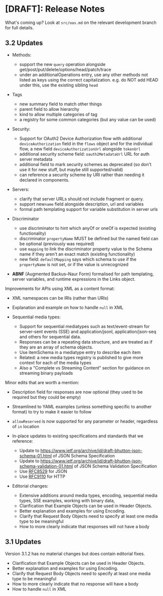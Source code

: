 # [DRAFT]: Release Notes

What's coming up? Look at `src/oas.md` on the relevant development branch for full details.

## 3.2 Updates

- Methods:
  - support the new `query` operation alongside get/post/put/delete/options/head/patch/trace
  - under an additionalOperations entry, use any other methods not listed as keys using the correct capitalization. e.g. do NOT add HEAD under this, use the existing sibling `head`

- Tags
  - new summary field to match other things
  - parent field to allow hierarchy
  - kind to allow multiple categories of tag
  - a registry for some common categories (but any value can be used)

- Security:
  -  Support for OAuth2 Device Authorization flow with additional `deviceAuthorization` field in the `flows` object and for the individual flow, a new field `deviceAuthorizationUrl` alongside `tokenUrl`
  - additional security scheme field: `oauth2MetadataUrl` URL for auth server metadata
  - additional field to mark security schemes as deprecated (so don't use it for new stuff, but maybe still supported/valid)
  - can reference a security scheme by URI rather than needing it declared in components.

- Servers: 
  - clarify that server URLs should not include fragment or query.
  - support new`name` field alongside description, url and variables
  - formal path templating support for variable substitution in server urls

- Discriminator
  - use discriminator to hint which anyOf or oneOf is expected (existing functionality)
  - discriminator `propertyName` MUST be defined but the named field can be optional (previously was required)
  - use `mapping` to link the discriminator property value to the Schema name if they aren't an exact match (existing functionality)
  - new field: `defaultMapping` says which schema to use if the `propertyName` is not set, or if the value is unrecognized

- **ABNF** (Augmented Backus–Naur Form) formalised for path templating, server variables, and runtime expressions in the Links object.

Improvements for APIs using XML as a content format:
  - XML namespaces can be IRIs (rather than URIs)
  - Explanation and example on how to handle `null` in XML

- Sequential media types:
  - Support for sequential mediatypes such as text/event-stream for server-sent events (SSE) and application/jsonl, application/json-seq and others for sequential data. 
  - Responses can be a repeating data structure, and are treated as if they are an array of schema objects.
  - Use itemSchema in a mediatype entry to describe each item
  - Related: a new media types registry is published to give more context for each of the media types
  - Also a "Complete vs Streaming Content" section for guidance on streaming binary payloads

Minor edits that are worth a mention:
  - Description field for responses are now optional (they used to be required but they could be empty)
  - Streamlined to YAML examples (unless something specific to another format) to try to make it easier to follow
  - `allowReserved` is now supported for any parameter or header, regardless of `in` location

- In-place updates to existing specifications and standards that we reference:
  - Update to https://www.ietf.org/archive/id/draft-bhutton-json-schema-01.html of JSON Schema Specification
  - Update to https://www.ietf.org/archive/id/draft-bhutton-json-schema-validation-01.html of JSON Schema Validation Specification
  - Use [RFC8529](https://tools.ietf.org/html/rfc8259) for JSON
  - Use [RFC9110](https://tools.ietf.org/html/rfc9110) for HTTP

- Editorial changes:
  - Extensive additions around media types, encoding, sequential media types, SSE examples, working with binary data,
  - Clarification that Example Objects can be used in Header Objects.
  - Better explanation and examples for using Encoding.
  - Clarify that Request Body Objects need to specify at least one media type to be meaningful
  - How to more clearly indicate that responses will not have a body


## 3.1 Updates

Version 3.1.2 has no material changes but does contain editorial fixes.

- Clarification that Example Objects can be used in Header Objects.
- Better explanation and examples for using Encoding.
- Clarify that Request Body Objects need to specify at least one media type to be meaningful
- How to more clearly indicate that no response will have a body
- How to handle `null` in XML

<!-- vim: set ft=markdown tw=2 foldmethod=indent: -->
